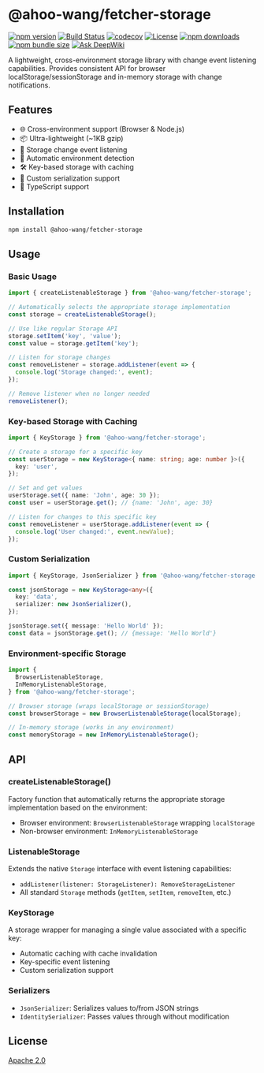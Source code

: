 # @ahoo-wang/fetcher-storage

[![npm version](https://img.shields.io/npm/v/@ahoo-wang/fetcher-storage.svg)](https://www.npmjs.com/package/@ahoo-wang/fetcher-storage)
[![Build Status](https://github.com/Ahoo-Wang/fetcher/actions/workflows/ci.yml/badge.svg)](https://github.com/Ahoo-Wang/fetcher/actions)
[![codecov](https://codecov.io/gh/Ahoo-Wang/fetcher/graph/badge.svg?token=JGiWZ52CvJ)](https://codecov.io/gh/Ahoo-Wang/fetcher)
[![License](https://img.shields.io/npm/l/@ahoo-wang/fetcher-storage.svg)](https://github.com/Ahoo-Wang/fetcher/blob/main/LICENSE)
[![npm downloads](https://img.shields.io/npm/dm/@ahoo-wang/fetcher-storage.svg)](https://www.npmjs.com/package/@ahoo-wang/fetcher-storage)
[![npm bundle size](https://img.shields.io/bundlephobia/minzip/%40ahoo-wang%2Ffetcher-storage)](https://www.npmjs.com/package/@ahoo-wang/fetcher-storage)
[![Ask DeepWiki](https://deepwiki.com/badge.svg)](https://deepwiki.com/Ahoo-Wang/fetcher)

A lightweight, cross-environment storage library with change event listening capabilities. Provides consistent API for
browser localStorage/sessionStorage and in-memory storage with change notifications.

## Features

- 🌐 Cross-environment support (Browser & Node.js)
- 📦 Ultra-lightweight (~1KB gzip)
- 🔔 Storage change event listening
- 🔄 Automatic environment detection
- 🛠️ Key-based storage with caching
- 🔧 Custom serialization support
- 📝 TypeScript support

## Installation

```bash
npm install @ahoo-wang/fetcher-storage
```

## Usage

### Basic Usage

```typescript
import { createListenableStorage } from '@ahoo-wang/fetcher-storage';

// Automatically selects the appropriate storage implementation
const storage = createListenableStorage();

// Use like regular Storage API
storage.setItem('key', 'value');
const value = storage.getItem('key');

// Listen for storage changes
const removeListener = storage.addListener(event => {
  console.log('Storage changed:', event);
});

// Remove listener when no longer needed
removeListener();
```

### Key-based Storage with Caching

```typescript
import { KeyStorage } from '@ahoo-wang/fetcher-storage';

// Create a storage for a specific key
const userStorage = new KeyStorage<{ name: string; age: number }>({
  key: 'user',
});

// Set and get values
userStorage.set({ name: 'John', age: 30 });
const user = userStorage.get(); // {name: 'John', age: 30}

// Listen for changes to this specific key
const removeListener = userStorage.addListener(event => {
  console.log('User changed:', event.newValue);
});
```

### Custom Serialization

```typescript
import { KeyStorage, JsonSerializer } from '@ahoo-wang/fetcher-storage';

const jsonStorage = new KeyStorage<any>({
  key: 'data',
  serializer: new JsonSerializer(),
});

jsonStorage.set({ message: 'Hello World' });
const data = jsonStorage.get(); // {message: 'Hello World'}
```

### Environment-specific Storage

```typescript
import {
  BrowserListenableStorage,
  InMemoryListenableStorage,
} from '@ahoo-wang/fetcher-storage';

// Browser storage (wraps localStorage or sessionStorage)
const browserStorage = new BrowserListenableStorage(localStorage);

// In-memory storage (works in any environment)
const memoryStorage = new InMemoryListenableStorage();
```

## API

### createListenableStorage()

Factory function that automatically returns the appropriate storage implementation based on the environment:

- Browser environment: `BrowserListenableStorage` wrapping `localStorage`
- Non-browser environment: `InMemoryListenableStorage`

### ListenableStorage

Extends the native `Storage` interface with event listening capabilities:

- `addListener(listener: StorageListener): RemoveStorageListener`
- All standard `Storage` methods (`getItem`, `setItem`, `removeItem`, etc.)

### KeyStorage

A storage wrapper for managing a single value associated with a specific key:

- Automatic caching with cache invalidation
- Key-specific event listening
- Custom serialization support

### Serializers

- `JsonSerializer`: Serializes values to/from JSON strings
- `IdentitySerializer`: Passes values through without modification

## License

[Apache 2.0](https://github.com/Ahoo-Wang/fetcher/blob/master/LICENSE)
